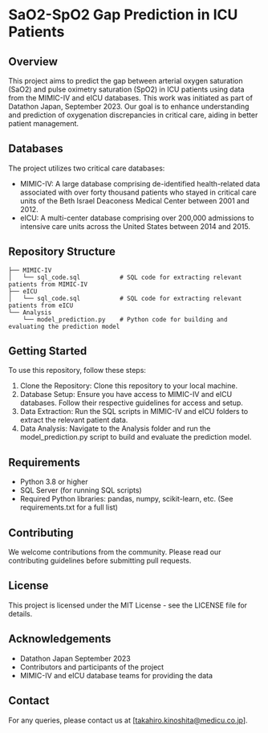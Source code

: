 # SaO2-SpO2 Gap Prediction in ICU Patients

## Overview
This project aims to predict the gap between arterial oxygen saturation (SaO2) and pulse oximetry saturation (SpO2) in ICU patients using data from the MIMIC-IV and eICU databases. This work was initiated as part of Datathon Japan, September 2023. Our goal is to enhance understanding and prediction of oxygenation discrepancies in critical care, aiding in better patient management.

## Databases
The project utilizes two critical care databases:

- MIMIC-IV: A large database comprising de-identified health-related data associated with over forty thousand patients who stayed in critical care units of the Beth Israel Deaconess Medical Center between 2001 and 2012.
- eICU: A multi-center database comprising over 200,000 admissions to intensive care units across the United States between 2014 and 2015.

## Repository Structure
```
├── MIMIC-IV
│   └── sql_code.sql           # SQL code for extracting relevant patients from MIMIC-IV
├── eICU
│   └── sql_code.sql           # SQL code for extracting relevant patients from eICU
└── Analysis
    └── model_prediction.py    # Python code for building and evaluating the prediction model
```

## Getting Started
To use this repository, follow these steps:

1. Clone the Repository: Clone this repository to your local machine.
2. Database Setup: Ensure you have access to MIMIC-IV and eICU databases. Follow their respective guidelines for access and setup.
3. Data Extraction: Run the SQL scripts in MIMIC-IV and eICU folders to extract the relevant patient data.
4. Data Analysis: Navigate to the Analysis folder and run the model_prediction.py script to build and evaluate the prediction model.

## Requirements
- Python 3.8 or higher
- SQL Server (for running SQL scripts)
- Required Python libraries: pandas, numpy, scikit-learn, etc. (See requirements.txt for a full list)
## Contributing
We welcome contributions from the community. Please read our contributing guidelines before submitting pull requests.

## License
This project is licensed under the MIT License - see the LICENSE file for details.

## Acknowledgements
- Datathon Japan September 2023
- Contributors and participants of the project
- MIMIC-IV and eICU database teams for providing the data

## Contact
For any queries, please contact us at [takahiro.kinoshita@medicu.co.jp].
